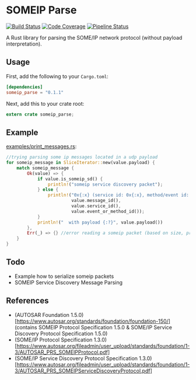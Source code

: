 # SOMEIP Parse
[![Build Status][build_badge]][build_status]
[![Code Coverage][coverage_badge]][coverage_report]
[![Pipeline Status][gitlab_badge]][gitlab_link]

A Rust library for parsing the SOME/IP network protocol (without payload interpretation).

## Usage

First, add the following to your `Cargo.toml`:

```toml
[dependencies]
someip_parse = "0.1.1"
```

Next, add this to your crate root:

```rust
extern crate someip_parse;
```

## Example
[examples/print_messages.rs](examples/print_messages.rs):
```Rust
//trying parsing some ip messages located in a udp payload
for someip_message in SliceIterator::new(value.payload) {
    match someip_message {
        Ok(value) => {
            if value.is_someip_sd() {
                println!("someip service discovery packet");
            } else {
                println!("0x{:x} (service id: 0x{:x}, method/event id: 0x{:x})", 
                         value.message_id(), 
                         value.service_id(),
                         value.event_or_method_id());
            }
            println!("  with payload {:?}", value.payload())
        },
        Err(_) => {} //error reading a someip packet (based on size, protocol version value or message type value)
    }
}
```

## Todo
* Example how to serialize someip packets
* SOMEIP Service Discovery Message Parsing

## References
* (AUTOSAR Foundation 1.5.0)[https://www.autosar.org/standards/foundation/foundation-150/] \(contains SOMEIP Protocol Specification 1.5.0 & SOME/IP Service Discovery Protocol Specification 1.5.0\) 
* (SOME/IP Protocol Specification 1.3.0)[https://www.autosar.org/fileadmin/user_upload/standards/foundation/1-3/AUTOSAR_PRS_SOMEIPProtocol.pdf]
* (SOME/IP Service Discovery Protocol Specification 1.3.0)[https://www.autosar.org/fileadmin/user_upload/standards/foundation/1-3/AUTOSAR_PRS_SOMEIPServiceDiscoveryProtocol.pdf]

[build_badge]: https://travis-ci.org/JulianSchmid/someip-parse-rs.svg?branch=master
[build_status]: https://travis-ci.org/JulianSchmid/someip-parse-rs
[coverage_badge]: https://codecov.io/gh/JulianSchmid/someip-parse-rs/branch/master/graph/badge.svg
[coverage_report]: https://codecov.io/gh/JulianSchmid/someip-parse-rs/branch/master
[gitlab_badge]: https://gitlab.com/julian.schmid/someip-parse-rs/badges/master/pipeline.svg
[gitlab_link]: https://gitlab.com/julian.schmid/someip-parse-rs/commits/master
